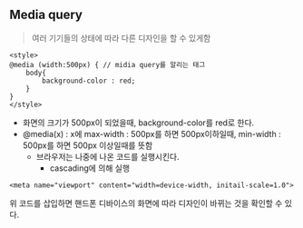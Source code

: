 ## Media query

> 여러 기기들의 상태에 따라 다른 디자인을 할 수 있게함

```
<style>
@media (width:500px) { // midia query를 알리는 태그
	body{
		background-color : red;
	}
}
</style>
```

* 화면의 크기가 500px이 되었을때, background-color를 red로 한다.
* @media(x) : x에 max-width : 500px를 하면 500px이하일때, min-width : 500px를 하면 500px 이상일때를 뜻함
	* 브라우저는 나중에 나온 코드를 실행시킨다.
		* cascading에 의해 실행

		
```
<meta name="viewport" content="width=device-width, initail-scale=1.0">
```

위 코드를 삽입하면 핸드폰 디바이스의 화면에 따라 디자인이 바뀌는 것을 확인할 수 있다.